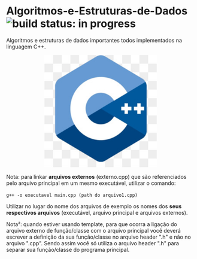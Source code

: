 # Algoritmos-e-Estruturas-de-Dados ![build status: in progress](https://img.shields.io/badge/build_status-in%20progress-yellow.svg?longCache=true&style=plastic)

Algoritmos e estruturas de dados importantes todos implementados na linguagem C++.

<p align="center">
  <img width="300" height="300" src="/images/cppLogo.png">
</p>


Nota: para linkar **arquivos externos** (externo.cpp) que são referenciados pelo arquivo principal em um mesmo executável, utilizar o comando:

`g++ -o executavel main.cpp (path do arquivo1.cpp)`

Utilizar no lugar do nome dos arquivos de exemplo os nomes dos **seus respectivos arquivos** (executável, arquivo principal e arquivos externos).

Nota²: quando estiver usando template, para que ocorra a ligação do arquivo externo de função/classe com o arquivo principal você deverá escrever a definição da sua função/classe no arquivo header ".h" e não no arquivo ".cpp". Sendo assim você só utiliza o arquivo header ".h" para separar sua função/classe do programa principal.




